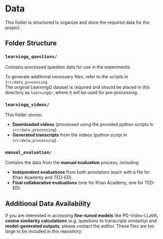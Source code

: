 # Data  

This folder is structured to organize and store the required data for the project.  

## Folder Structure  

### `learningq_questions/`  
Contains processed question data for use in the experiments.  

To generate additional necessary files, refer to the scripts in `src/data_processing`.  
The original LearningQ dataset is required and should be placed in this directory as `learningQ/`, where it will be used for pre-processing.  

### `learningq_videos/`  
This folder stores:  
- **Downloaded videos** (processed using the provided python scripts in `src/data_processing`).  
- **Generated transcripts** from the videos (python script in `src/data_processing`) .  

### `manual_evaluation/`  
Contains the data from the **manual evaluation** process, including:  
- **Independent evaluations** from both annotators (each with a file for Khan Academy and TED-ED).  
- **Final collaborative evaluations** (one for Khan Academy, one for TED-ED).  

## Additional Data Availability  
If you are interested in accessing **fine-tuned models** like PG-Video-LLaVA, **cosine similarity calculations** (e.g. questions to transcripts similarity) and **model-generated outputs**, please contact the author. These files are too large to be included in this repository.  

